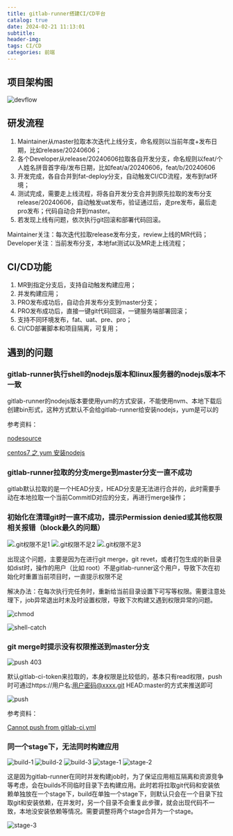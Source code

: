 ```yaml
---
title: gitlab-runner搭建CI/CD平台
catalog: true
date: 2024-02-21 11:13:01
subtitle:
header-img:
tags: CI/CD
categories: 前端
---
```


## 项目架构图

![devflow](/img/article/gitlab-runner/devflow.png)

## 研发流程

1. Maintainer从master拉取本次迭代上线分支，命名规则以当前年度+发布日期，比如release/20240606；
2. 各个Developer从release/20240606拉取各自开发分支，命名规则以feat/个人姓名拼音首字母/发布日期，比如feat/a/20240606，feat/b/20240606
3. 开发完成，各自合并到fat-deploy分支，自动触发CI/CD流程，发布到fat环境；
4. 测试完成，需要走上线流程，将各自开发分支合并到原先拉取的发布分支release/20240606，自动触发uat发布，验证通过后，走pre发布，最后走pro发布；代码自动合并到master。
5. 若发现上线有问题，依次执行git回滚和部署代码回滚。

Maintainer关注：每次迭代拉取release发布分支，review上线的MR代码；
Developer关注：当前发布分支，本地fat测试以及MR走上线流程；


## CI/CD功能

1. MR到指定分支后，支持自动触发构建应用；
2. 并发构建应用；
3. PRO发布成功后，自动合并发布分支到master分支；
4. PRO发布成功后，直接一键git代码回滚，一键服务端部署回滚；
5. 支持不同环境发布，fat、uat、pre、pro；
6. CI/CD部署脚本和项目隔离，可复用；


## 遇到的问题

### gitlab-runner执行shell的nodejs版本和linux服务器的nodejs版本不一致

gitlab-runner的nodejs版本要使用yum的方式安装，不能使用nvm、本地下载后创建bin形式，这种方式默认不会给gitlab-runner给安装nodejs，yum是可以的

参考资料：

[nodesource](https://github.com/nodesource/distributions)

[centos7 之 yum 安装nodejs](https://juejin.cn/post/6844903938106327048)

### gitlab-runner拉取的分支merge到master分支一直不成功

gitlab默认拉取的是一个HEAD分支，HEAD分支是无法进行合并的，此时需要手动在本地拉取一个当前CommitID对应的分支，再进行merge操作；

### 初始化在清理git时一直不成功，提示Permission denied或其他权限相关报错（block最久的问题）

![.git权限不足1](/img/article/gitlab-runner/git-failed-write.png)
![.git权限不足2](/img/article/gitlab-runner/git-permisson-denied.png)
![.git权限不足3](/img/article/gitlab-runner/dist-permission.png)

出现这个问题，主要是因为在进行git merge，git revet，或者打包生成的新目录如dist时，操作的用户（比如 root）不是gitlab-runner这个用户，导致下次在初始化时重置当前项目时，一直提示权限不足

解决办法：在每次执行完任务时，重新给当前目录设置下可写等权限。需要注意处理下，job异常退出时未及时设置权限，导致下次构建又遇到权限异常的问题。

![chmod](/img/article/gitlab-runner/chmod.png)

![shell-catch](/img/article/gitlab-runner/shell-catch.png)


### git merge时提示没有权限推送到master分支

![push 403](/img/article/gitlab-runner/403.png)

默认gitlab-ci-token来拉取的，本身权限是比较低的，基本只有read权限，push时可通过https://用户名:用户密码@xxxx.git HEAD:master的方式来推送即可

![push](/img/article/gitlab-runner/push.png)


参考资料：

[Cannot push from gitlab-ci.yml](https://stackoverflow.com/questions/46472250/cannot-push-from-gitlab-ci-yml)


### 同一个stage下，无法同时构建应用

![build-1](/img/article/gitlab-runner/build-1.png)
![build-2](/img/article/gitlab-runner/build-2.png)
![build-3](/img/article/gitlab-runner/build-3.png)
![stage-1](/img/article/gitlab-runner/stage-1.png)
![stage-2](/img/article/gitlab-runner/stage-2.png)

这是因为gitlab-runner在同时并发构建job时，为了保证应用相互隔离和资源竞争等考虑，会在builds不同临时目录下去构建应用。此时若将拉取git代码和安装依赖单独放在一个stage下，build在单独一个stage下，则默认只会在一个目录下拉取git和安装依赖，在并发时，另一个目录不会重复此步骤，就会出现代码不一致，本地没安装依赖等情况。需要调整将两个stage合并为一个stage。

![stage-3](/img/article/gitlab-runner/stage-3.png)


